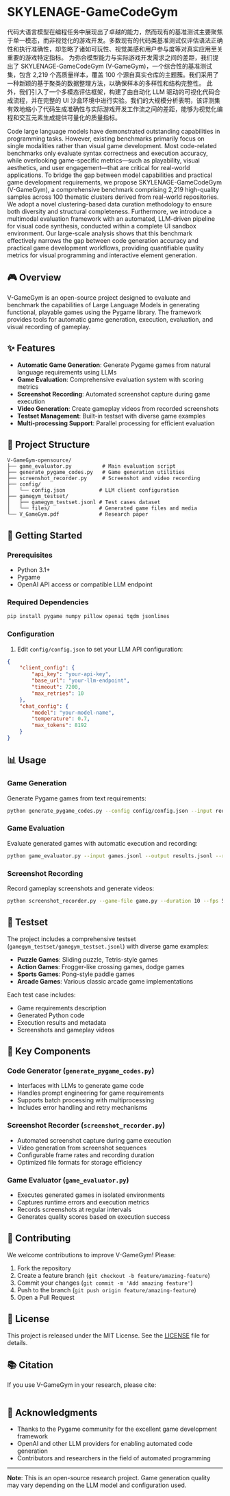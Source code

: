 # SKYLENAGE-GameCodeGym

代码大语言模型在编程任务中展现出了卓越的能力，然而现有的基准测试主要聚焦于单一模态，而非视觉化的游戏开发。多数现有的代码类基准测试仅评估语法正确性和执行准确性，却忽略了诸如可玩性、视觉美感和用户参与度等对真实应用至关重要的游戏特定指标。
为弥合模型能力与实际游戏开发需求之间的差距，我们提出了 SKYLENAGE-GameCodeGym (V-GameGym)，一个综合性的基准测试集，包含 2,219 个高质量样本，覆盖 100 个源自真实仓库的主题簇。我们采用了一种新颖的基于聚类的数据整理方法，以确保样本的多样性和结构完整性。
此外，我们引入了一个多模态评估框架，构建了由自动化 LLM 驱动的可视化代码合成流程，并在完整的 UI 沙盒环境中进行实验。我们的大规模分析表明，该评测集有效地缩小了代码生成准确性与实际游戏开发工作流之间的差距，能够为视觉化编程和交互元素生成提供可量化的质量指标。

Code large language models have demonstrated outstanding capabilities in programming tasks. However, existing benchmarks primarily focus on single modalities rather than visual game development. Most code-related benchmarks only evaluate syntax correctness and execution accuracy, while overlooking game-specific metrics—such as playability, visual aesthetics, and user engagement—that are critical for real-world applications.
To bridge the gap between model capabilities and practical game development requirements, we propose SKYLENAGE-GameCodeGym (V-GameGym), a comprehensive benchmark comprising 2,219 high-quality samples across 100 thematic clusters derived from real-world repositories. We adopt a novel clustering-based data curation methodology to ensure both diversity and structural completeness.
Furthermore, we introduce a multimodal evaluation framework with an automated, LLM-driven pipeline for visual code synthesis, conducted within a complete UI sandbox environment. Our large-scale analysis shows that this benchmark effectively narrows the gap between code generation accuracy and practical game development workflows, providing quantifiable quality metrics for visual programming and interactive element generation.

## 🎮 Overview

V-GameGym is an open-source project designed to evaluate and benchmark the capabilities of Large Language Models in generating functional, playable games using the Pygame library. The framework provides tools for automatic game generation, execution, evaluation, and visual recording of gameplay.

## ✨ Features

- **Automatic Game Generation**: Generate Pygame games from natural language requirements using LLMs
- **Game Evaluation**: Comprehensive evaluation system with scoring metrics
- **Screenshot Recording**: Automated screenshot capture during game execution
- **Video Generation**: Create gameplay videos from recorded screenshots
- **Testset Management**: Built-in testset with diverse game examples
- **Multi-processing Support**: Parallel processing for efficient evaluation

## 📁 Project Structure

```
V-GameGym-opensource/
├── game_evaluator.py          # Main evaluation script
├── generate_pygame_codes.py   # Game generation utilities
├── screenshot_recorder.py     # Screenshot and video recording
├── config/
│   └── config.json           # LLM client configuration
├── gamegym_testset/
│   ├── gamegym_testset.jsonl # Test cases dataset
│   └── files/                # Generated game files and media
└── V_GameGym.pdf             # Research paper
```

## 🚀 Getting Started

### Prerequisites

- Python 3.1+
- Pygame
- OpenAI API access or compatible LLM endpoint

### Required Dependencies

```bash
pip install pygame numpy pillow openai tqdm jsonlines
```

### Configuration

1. Edit `config/config.json` to set your LLM API configuration:

```json
{
    "client_config": {
        "api_key": "your-api-key",
        "base_url": "your-llm-endpoint",
        "timeout": 7200,
        "max_retries": 10
    },
    "chat_config": {
        "model": "your-model-name",
        "temperature": 0.7,
        "max_tokens": 8192
    }
}
```

## 📊 Usage

### Game Generation

Generate Pygame games from text requirements:

```bash
python generate_pygame_codes.py --config config/config.json --input requirements.jsonl --output generated_games.jsonl
```

### Game Evaluation

Evaluate generated games with automatic execution and recording:

```bash
python game_evaluator.py --input games.jsonl --output results.jsonl --record-screenshots --generate-videos
```

### Screenshot Recording

Record gameplay screenshots and generate videos:

```bash
python screenshot_recorder.py --game-file game.py --duration 10 --fps 5
```

## 🎯 Testset

The project includes a comprehensive testset (`gamegym_testset/gamegym_testset.jsonl`) with diverse game examples:

- **Puzzle Games**: Sliding puzzle, Tetris-style games
- **Action Games**: Frogger-like crossing games, dodge games
- **Sports Games**: Pong-style paddle games
- **Arcade Games**: Various classic arcade game implementations

Each test case includes:
- Game requirements description
- Generated Python code
- Execution results and metadata
- Screenshots and gameplay videos

## 🔧 Key Components

### Code Generator (`generate_pygame_codes.py`)
- Interfaces with LLMs to generate game code
- Handles prompt engineering for game requirements
- Supports batch processing with multiprocessing
- Includes error handling and retry mechanisms

### Screenshot Recorder (`screenshot_recorder.py`)
- Automated screenshot capture during game execution
- Video generation from screenshot sequences
- Configurable frame rates and recording duration
- Optimized file formats for storage efficiency

### Game Evaluator (`game_evaluator.py`)
- Executes generated games in isolated environments
- Captures runtime errors and execution metrics
- Records screenshots at regular intervals
- Generates quality scores based on execution success

## 🤝 Contributing

We welcome contributions to improve V-GameGym! Please:

1. Fork the repository
2. Create a feature branch (`git checkout -b feature/amazing-feature`)
3. Commit your changes (`git commit -m 'Add amazing feature'`)
4. Push to the branch (`git push origin feature/amazing-feature`)
5. Open a Pull Request

## 📄 License

This project is released under the MIT License. See the [LICENSE](LICENSE) file for details.

## 📚 Citation

If you use V-GameGym in your research, please cite:

```bibtex
```

## 🙏 Acknowledgments

- Thanks to the Pygame community for the excellent game development framework
- OpenAI and other LLM providers for enabling automated code generation
- Contributors and researchers in the field of automated programming

---

**Note**: This is an open-source research project. Game generation quality may vary depending on the LLM model and configuration used.